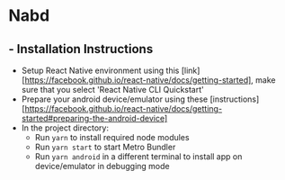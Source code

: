 # Nabd

## - Installation Instructions

- Setup React Native environment using this [link][https://facebook.github.io/react-native/docs/getting-started], make sure that you select 'React Native CLI Quickstart'
- Prepare your android device/emulator using these [instructions][https://facebook.github.io/react-native/docs/getting-started#preparing-the-android-device]
- In the project directory:
  - Run `yarn` to install required node modules
  - Run `yarn start` to start Metro Bundler
  - Run `yarn android` in a different terminal to install app on device/emulator in debugging mode
